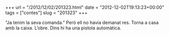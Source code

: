 +++
url = "/2012/12/02/201323.html"
date = "2012-12-02T19:13:23+00:00"
tags = ["contes"]
slug = "201323"
+++

"Ja tenim la seva comanda." Però ell no havia demanat res. Torna a casa amb la caixa. L’obre. Dins hi ha una pistola automàtica.
